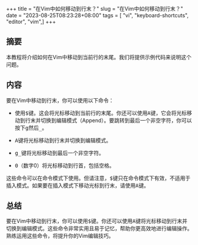+++
title = "在Vim中如何移动到行末？"
slug = "在Vim中如何移动到行末？"
date = "2023-08-25T08:23:28+08:00"
tags = [ "vi", "keyboard-shortcuts", "editor", "vim",]
+++


## 摘要

本教程将介绍如何在Vim中移动到当前行的末尾。我们将提供示例代码来说明这个问题。

## 内容

要在Vim中移动到行末，你可以使用以下命令：

- 使用<kbd>$</kbd>键。这会将光标移动到当前行的末尾。你还可以使用<kbd>A</kbd>键，它会将光标移动到行末并切换到编辑模式（Append）。要跳转到最后一个非空字符，你可以按下<kbd>g</kbd>然后<kbd>_</kbd>。

- <kbd>A</kbd>键将光标移动到行末并切换到编辑模式。

- <kbd>g</kbd><kbd>_</kbd>键将光标移动到最后一个非空字符。

- <kbd>0</kbd>（数字0）将光标移动到行首，包括空格。

这些命令可以在命令模式下使用。但请注意，<kbd>$</kbd>键只在命令模式下有效，不适用于插入模式。如果要在插入模式下移动光标到行末，请使用<kbd>A</kbd>键。

## 总结

要在Vim中移动到行末，你可以使用<kbd>$</kbd>键。你还可以使用<kbd>A</kbd>键将光标移动到行末并切换到编辑模式。这些命令非常实用且易于记忆，帮助你更高效地进行编辑操作。熟练运用这些命令，将提升你的Vim编辑技巧。


